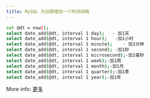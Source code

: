 ```yaml
---
title: MySQL 为日期增加一个时间间隔
---
```



``` bash
set @dt = now();  
select date_add(@dt, interval 1 day);   - 加1天  
select date_add(@dt, interval 1 hour);   -加1小时  
select date_add(@dt, interval 1 minute);    - 加1分钟  
select date_add(@dt, interval 1 second); -加1秒  
select date_add(@dt, interval 1 microsecond);-加1毫秒  
select date_add(@dt, interval 1 week);-加1周  
select date_add(@dt, interval 1 month);-加1月  
select date_add(@dt, interval 1 quarter);-加1季  
select date_add(@dt, interval 1 year);-加1年 
```

More info: [更多](https://blog.csdn.net/mr_linjw/article/details/49849691)